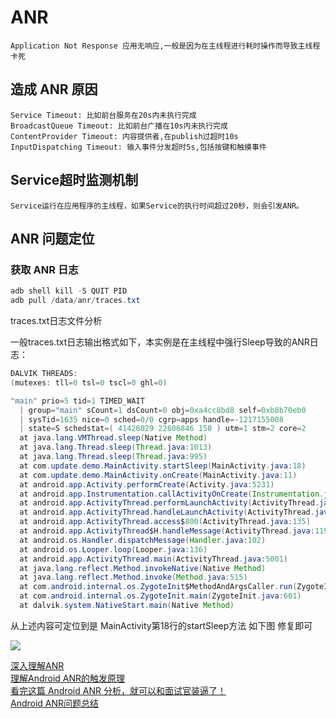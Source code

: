 # ANR

    Application Not Response 应用无响应,一般是因为在主线程进行耗时操作而导致主线程卡死


## 造成 ANR 原因

    Service Timeout: 比如前台服务在20s内未执行完成
    BroadcastQueue Timeout: 比如前台广播在10s内未执行完成
    ContentProvider Timeout: 内容提供者,在publish过超时10s
    InputDispatching Timeout: 输入事件分发超时5s,包括按键和触摸事件

## Service超时监测机制

    Service运行在应用程序的主线程，如果Service的执行时间超过20秒，则会引发ANR。


## ANR 问题定位

### 获取 ANR 日志

``` java
adb shell kill -S QUIT PID 
adb pull /data/anr/traces.txt
```
traces.txt日志文件分析

一般traces.txt日志输出格式如下，本实例是在主线程中强行Sleep导致的ANR日志：

``` java
DALVIK THREADS:
(mutexes: tll=0 tsl=0 tscl=0 ghl=0)

"main" prio=5 tid=1 TIMED_WAIT
  | group="main" sCount=1 dsCount=0 obj=0xa4cc8bd8 self=0xb8b70eb0
  | sysTid=1635 nice=0 sched=0/0 cgrp=apps handle=-1217155008
  | state=S schedstat=( 41426029 22606846 158 ) utm=1 stm=2 core=2
  at java.lang.VMThread.sleep(Native Method)
  at java.lang.Thread.sleep(Thread.java:1013)
  at java.lang.Thread.sleep(Thread.java:995)
  at com.update.demo.MainActivity.startSleep(MainActivity.java:18)
  at com.update.demo.MainActivity.onCreate(MainActivity.java:11)
  at android.app.Activity.performCreate(Activity.java:5231)
  at android.app.Instrumentation.callActivityOnCreate(Instrumentation.java:1087)
  at android.app.ActivityThread.performLaunchActivity(ActivityThread.java:2148)
  at android.app.ActivityThread.handleLaunchActivity(ActivityThread.java:2233)
  at android.app.ActivityThread.access$800(ActivityThread.java:135)
  at android.app.ActivityThread$H.handleMessage(ActivityThread.java:1196)
  at android.os.Handler.dispatchMessage(Handler.java:102)
  at android.os.Looper.loop(Looper.java:136)
  at android.app.ActivityThread.main(ActivityThread.java:5001)
  at java.lang.reflect.Method.invokeNative(Native Method)
  at java.lang.reflect.Method.invoke(Method.java:515)
  at com.android.internal.os.ZygoteInit$MethodAndArgsCaller.run(ZygoteInit.java:785)
  at com.android.internal.os.ZygoteInit.main(ZygoteInit.java:601)
  at dalvik.system.NativeStart.main(Native Method)

```

从上述内容可定位到是  MainActivity第18行的startSleep方法 如下图 修复即可

![](https://upload-images.jianshu.io/upload_images/61189-7b01cb37d0ad23c6.png)


[深入理解ANR](https://mp.weixin.qq.com/s?__biz=MzIyNTY4NjU0OQ==&mid=2247486156&idx=1&sn=c994406210364387393271748c590ded&chksm=e87aafb6df0d26a05ddeb10835eafc6dbb3a65a0bfc8b20f0c8cdab70f1b4b9ab375cbcfedf5&mpshare=1&scene=23&srcid=0322F041ehtZ5w1s5cR6fg1V#rd)</br>
[理解Android ANR的触发原理](http://gityuan.com/2016/07/02/android-anr/)</br>
[看完这篇 Android ANR 分析，就可以和面试官装逼了！](https://mp.weixin.qq.com/s?__biz=MzIwMTAzMTMxMg==&mid=2649493643&idx=1&sn=34b51d1f61bd2ecaa8fd0a2d39c4d1d1&chksm=8eec9b74b99b126246acc4547597dfe55c836b8f689b2d1a65bdf1ee2054ced2fc070bfa2678&mpshare=1&scene=23&srcid=03215dAQAhO0AmVSCH1Dd2Vw#rd)</br>
[Android ANR问题总结](https://www.jianshu.com/p/fa962a5fd939)</br>

